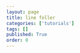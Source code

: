 ```yaml
---
layout: page
title: line foller
categories: ['tutorials']
tags: []
published: True
order: 0
---
```


